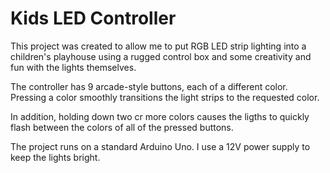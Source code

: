 Kids LED Controller
==========================================

This project was created to allow me to put RGB LED strip lighting into a children's playhouse using a rugged control box and some creativity and fun with the lights themselves.

The controller has 9 arcade-style buttons, each of a different color.  Pressing a color smoothly transitions the light strips to the requested color.

In addition, holding down two cr more colors causes the ligths to quickly flash between the colors of all of the pressed buttons.

The project runs on a standard Arduino Uno.   I use a 12V power supply to keep the lights bright.

